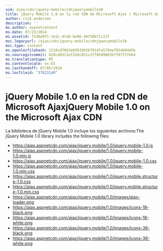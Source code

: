 ```yaml
---
uid: ajax/cdn/jquery-mobile/cdnjquerymobile10
title: jQuery Mobile 1.0 en la red CDN de Microsoft Ajax | Microsoft Docs
author: rick-anderson
description: ''
ms.author: aspnetcontent
ms.date: 07/23/2014
ms.assetid: f236d9f1-1e1c-47a0-be96-40758bf1c22f
msc.legacyurl: /ajax/cdn/jquery-mobile/cdnjquerymobile10
msc.type: content
ms.openlocfilehash: 1110cd7663eb5619b5670147a5704af024b0445b
ms.sourcegitcommit: b28cd0313af316c051c2ff8549865bff67f2fbb4
ms.translationtype: MT
ms.contentlocale: es-ES
ms.lasthandoff: 07/05/2018
ms.locfileid: "37823140"
---
```

<a name="jquery-mobile-10-on-the-microsoft-ajax-cdn"></a><span data-ttu-id="3004b-102">jQuery Mobile 1.0 en la red CDN de Microsoft Ajax</span><span class="sxs-lookup"><span data-stu-id="3004b-102">jQuery Mobile 1.0 on the Microsoft Ajax CDN</span></span>
====================
<span data-ttu-id="3004b-103">La biblioteca de jQuery Mobile 1.0 incluye los siguientes archivos:</span><span class="sxs-lookup"><span data-stu-id="3004b-103">The jQuery Mobile 1.0 library includes the following files:</span></span>

- https://ajax.aspnetcdn.com/ajax/jquery.mobile/1.0/jquery.mobile-1.0.js
- https://ajax.aspnetcdn.com/ajax/jquery.mobile/1.0/jquery.mobile-1.0.min.js
- https://ajax.aspnetcdn.com/ajax/jquery.mobile/1.0/jquery.mobile-1.0.css
- https://ajax.aspnetcdn.com/ajax/jquery.mobile/1.0/jquery.mobile-1.0.min.css
- https://ajax.aspnetcdn.com/ajax/jquery.mobile/1.0/jquery.mobile.structure-1.0.css
- https://ajax.aspnetcdn.com/ajax/jquery.mobile/1.0/jquery.mobile.structure-1.0.min.css
- https://ajax.aspnetcdn.com/ajax/jquery.mobile/1.0/images/ajax-loader.png
- https://ajax.aspnetcdn.com/ajax/jquery.mobile/1.0/images/icons-18-black.png
- https://ajax.aspnetcdn.com/ajax/jquery.mobile/1.0/images/icons-18-white.png
- https://ajax.aspnetcdn.com/ajax/jquery.mobile/1.0/images/icons-36-black.png
- https://ajax.aspnetcdn.com/ajax/jquery.mobile/1.0/images/icons-36-white.png
